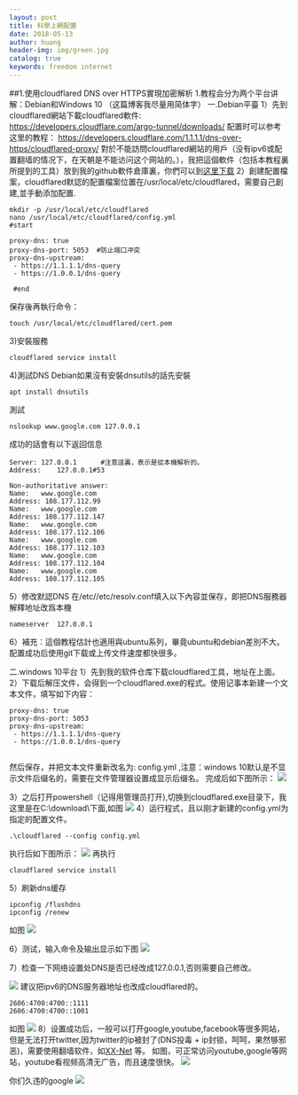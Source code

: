 ```yaml
---
layout: post
title: 科學上網配置
date: 2018-05-13
author: huang
header-img: img/green.jpg
catalog: true
keywords: freedom internet
---
```


##1.使用cloudflared DNS over HTTPS實現加密解析
1.教程会分为两个平台讲解：Debian和Windows 10  （这篇博客我尽量用简体字）
一.Debian平臺
1）先到cloudflared網站下載cloudflared軟件: https://developers.cloudflare.com/argo-tunnel/downloads/
配置时可以参考这里的教程： https://developers.cloudflare.com/1.1.1.1/dns-over-https/cloudflared-proxy/
對於不能訪問cloudflared網站的用戶（没有ipv6或配置翻墙的情况下，在天朝是不能访问这个网站的。），我把這個軟件（包括本教程裏所提到的工具）放到我的github軟件倉庫裏，你們可以到[这里下载](https://github.com/huangwenshan1999/net-tools) 
2）創建配置檔案，cloudflared默認的配置檔案位置在/usr/local/etc/cloudflared，需要自己創建,並手動添加配置.
```
mkdir -p /usr/local/etc/cloudflared
nano /usr/local/etc/cloudflared/config.yml
#start

proxy-dns: true
proxy-dns-port: 5053  #防止端口冲突
proxy-dns-upstream:
 - https://1.1.1.1/dns-query
 - https://1.0.0.1/dns-query
 
 #end
```
保存後再執行命令：
```
touch /usr/local/etc/cloudflared/cert.pem
```
3)安裝服務
```
cloudflared service install
```

4)測試DNS
Debian如果沒有安裝dnsutils的話先安裝
```
apt install dnsutils
```
測試
```
nslookup www.google.com 127.0.0.1
```
成功的話會有以下返回信息
```
Server:	127.0.0.1      #注意這裏，表示是從本機解析的。
Address:	127.0.0.1#53

Non-authoritative answer:
Name:	www.google.com
Address: 108.177.112.99
Name:	www.google.com
Address: 108.177.112.147
Name:	www.google.com
Address: 108.177.112.106
Name:	www.google.com
Address: 108.177.112.103
Name:	www.google.com
Address: 108.177.112.104
Name:	www.google.com
Address: 108.177.112.105
```
5）修改默認DNS
在/etc//etc/resolv.conf填入以下內容並保存，即把DNS服務器解釋地址改爲本機
```
nameserver  127.0.0.1
```
6）補充：這個教程估計也適用與ubuntu系列，畢竟ubuntu和debian差別不大。配置成功后使用git下载或上传文件速度都快很多。


二.windows 10平台
1）先到我的软件仓库下载cloudflared工具，地址在上面。
2）下载后解压文件，会得到一个cloudflared.exe的程式。使用记事本新建一个文本文件，填写如下内容：
```
proxy-dns: true
proxy-dns-port: 5053 
proxy-dns-upstream:
 - https://1.1.1.1/dns-query
 - https://1.0.0.1/dns-query
 
```
然后保存，并把文本文件重新改名为: config.yml ,注意：windows 10默认是不显示文件后缀名的，需要在文件管理器设置成显示后缀名。
完成后如下图所示：
![](https://github.com/huangwenshan1999/huangwenshan1999.github.io/raw/master/post_img/cloudflared/Screenshot_4.png) 

3）之后打开powershell（记得用管理员打开),切换到cloudflared.exe目录下，我这里是在C:\download\下面,如图
![](https://github.com/huangwenshan1999/huangwenshan1999.github.io/raw/master/post_img/cloudflared/Screenshot_2.png) 
4）运行程式，且以刚才新建的config.yml为指定的配置文件。
```
.\cloudflared --config config.yml
```
执行后如下图所示：
![](https://github.com/huangwenshan1999/huangwenshan1999.github.io/raw/master/post_img/cloudflared/Screenshot_3.png) 
再执行
```
cloudflared service install
```
5）刷新dns缓存
```
ipconfig /flushdns
ipconfig /renew
```
如图
![](https://github.com/huangwenshan1999/huangwenshan1999.github.io/raw/master/post_img/cloudflared/Screenshot_5.png) 

6）测试，输入命令及输出显示如下图
![](https://github.com/huangwenshan1999/huangwenshan1999.github.io/raw/master/post_img/cloudflared/Screenshot_6.png) 

7）检查一下网络设置处DNS是否已经改成127.0.0.1,否则需要自己修改。

![](https://github.com/huangwenshan1999/huangwenshan1999.github.io/raw/master/post_img/cloudflared/Screenshot_10.png) 
建议把ipv6的DNS服务器地址也改成cloudflared的。
```
2606:4700:4700::1111
2606:4700:4700::1001
```
如图
![](https://github.com/huangwenshan1999/huangwenshan1999.github.io/raw/master/post_img/cloudflared/Screenshot_11.png) 
8）设置成功后，一般可以打开google,youtube,facebook等很多网站，但是无法打开twitter,因为twitter的ip被封了(DNS投毒 + ip封锁，呵呵，果然够邪恶)，需要使用翻墙软件，如[XX-Net](https://github.com/XX-net/XX-Net) 等。
如图，可正常访问youtube,google等网站，youtube看视频高清无广告，而且速度很快。
![](https://github.com/huangwenshan1999/huangwenshan1999.github.io/raw/master/post_img/cloudflared/Screenshot_7.png) 

你们久违的google
![](https://github.com/huangwenshan1999/huangwenshan1999.github.io/raw/master/post_img/cloudflared/Screenshot_9.png) 


